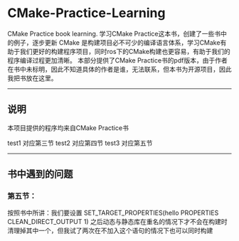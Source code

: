 # CMake-Practice-Learning
CMake Practice book learning. 
学习CMake Practice这本书，创建了一些书中的例子，逐步更新
CMake 是构建项目必不可少的编译语言体系，学习CMake有助于我们更好的构建程序项目，同时ros下的CMake构建也更容易，有助于我们的程序编译过程更加清晰。
本部分提供了CMake Practice书的pdf版本，由于作者在书中未标明，因此不知道具体的作者是谁，无法联系，但本书为开源项目，因此我把书放在这里。

---

## 说明
本项目提供的程序均来自CMake Practice书

  test1 对应第三节
  test2 对应第四节
  test3 对应第五节

***

## 书中遇到的问题
### 第五节：
按照书中所讲：我们要设置
  SET_TARGET_PROPERTIES(hello PROPERTIES CLEAN_DIRECT_OUTPUT 1)
之后动态与静态库在重名的情况下才不会在构建时清理掉其中一个，但我试了两次在不加入这个语句的情况下也可以同时构建
